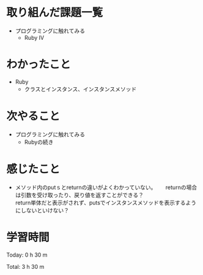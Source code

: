 # 取り組んだ課題一覧
- プログラミングに触れてみる
  - Ruby IV

# わかったこと
- Ruby 
  - クラスとインスタンス、インスタンスメソッド

# 次やること
- プログラミングに触れてみる
  - Rubyの続き

# 感じたこと  
- メソッド内のputｓとreturnの違いがよくわかっていない。　　
  returnの場合は引数を受け取ったり、戻り値を返すことができる？　　    
  return単体だと表示がされず、putsでインスタンスメソッドを表示するようにしないといけない？　　  

# 学習時間
Today: 0 h 30 m

Total: 3 h 30 m
